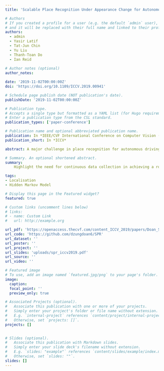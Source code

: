 ```yaml
---
title: 'Scalable Place Recognition Under Appearance Change for Autonomous Driving'

# Authors
# If you created a profile for a user (e.g. the default `admin` user), write the username (folder name) here
# and it will be replaced with their full name and linked to their profile.
authors:
  - admin
  - Yasir Latif
  - Tat-Jun Chin
  - Yu Liu
  - Thanh-Toan Do
  - Ian Reid
  
# Author notes (optional)
author_notes:

date: '2019-11-02T00:00:00Z'
doi: 'https://doi.org/10.1109/ICCV.2019.00941'

# Schedule page publish date (NOT publication's date).
publishDate: '2019-11-02T00:00:00Z'

# Publication type.
# Accepts a single type but formatted as a YAML list (for Hugo requirements).
# Enter a publication type from the CSL standard.
publication_types: ['paper-conference']

# Publication name and optional abbreviated publication name.
publication: In *IEEE/CVF International Conference on Computer Vision (ICCV 2019)*
publication_short: In *ICCV*

abstract: A major challenge in place recognition for autonomous driving is to be robust against appearance changes due to short-term (e.g., weather, lighting) and long-term (seasons, vegetation growth, etc.) environmental variations. A promising solution is to continuously accumulate images to maintain an adequate sample of the conditions and incorporate new changes into the place recognition decision. However, this demands a place recognition technique that is scalable on an ever growing dataset. To this end, we propose a novel place recognition technique that can be efficiently retrained and compressed, such that the recognition of new queries can exploit all available data (including recent changes) without suffering from visible growth in computational cost. Underpinning our method is a novel temporal image matching technique based on Hidden Markov Models. Our experiments show that, compared to state-of-the-art techniques, our method has much greater potential for large-scale place recognition for autonomous driving.

# Summary. An optional shortened abstract.
summary: 
    Highlight the need for continuous data collection in achieving a robust place recognition system. This drives our proposal for a scalable solution based on the Hidden Markov Model.

tags: 
- Localisation
- Hidden Markov Model

# Display this page in the Featured widget?
featured: true

# Custom links (uncomment lines below)
# links:
# - name: Custom Link
#   url: http://example.org

url_pdf: 'https://openaccess.thecvf.com/content_ICCV_2019/papers/Doan_Scalable_Place_Recognition_Under_Appearance_Change_for_Autonomous_Driving_ICCV_2019_paper.pdf'
url_code: 'https://github.com/dzungdoan6/SPR'
url_dataset: ''
url_poster: ''
url_project: ''
url_slides: 'uploads/spr_iccv2019.pdf'
url_source: ''
url_video: ''

# Featured image
# To use, add an image named `featured.jpg/png` to your page's folder.
image:
  caption: 
  focal_point: ''
  preview_only: true

# Associated Projects (optional).
#   Associate this publication with one or more of your projects.
#   Simply enter your project's folder or file name without extension.
#   E.g. `internal-project` references `content/project/internal-project/index.md`.
#   Otherwise, set `projects: []`.
projects: []
  

# Slides (optional).
#   Associate this publication with Markdown slides.
#   Simply enter your slide deck's filename without extension.
#   E.g. `slides: "example"` references `content/slides/example/index.md`.
#   Otherwise, set `slides: ""`.
slides: []
---
```

